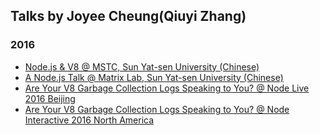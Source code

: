 ## Talks by Joyee Cheung(Qiuyi Zhang)

### 2016

* [Node.js & V8 @ MSTC, Sun Yat-sen University (Chinese)](sysu/node.js&v8_m$)
* [A Node.js Talk @ Matrix Lab, Sun Yat-sen University (Chinese)](sysu/node.js_matrix.pdf)
* [Are Your V8 Garbage Collection Logs Speaking to You? @ Node Live 2016 Beijing](node_live_2016_beijing/are_your_v8_garbage_collection_logs_speaking_to_you.pdf)
* [Are Your V8 Garbage Collection Logs Speaking to You? @ Node Interactive 2016 North America](node_live_2016_beijing/are_your_v8_garbage_collection_logs_speaking_to_you.pdf)
